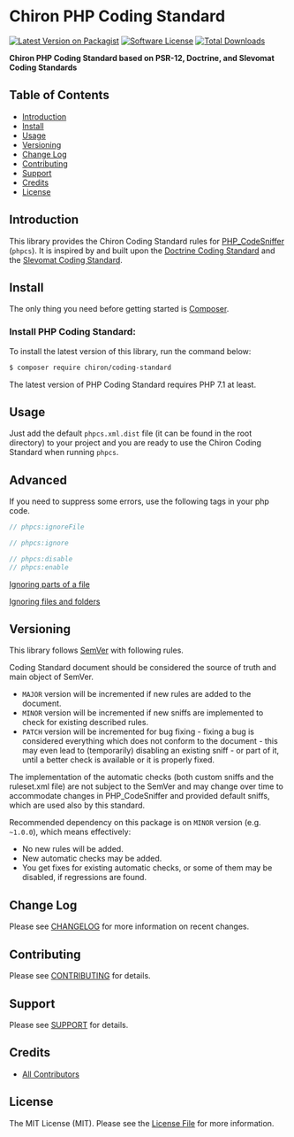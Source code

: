 # Chiron PHP Coding Standard

[![Latest Version on Packagist][ico-version]][link-packagist]
[![Software License][ico-license]](LICENSE.md)
[![Total Downloads][ico-downloads]][link-downloads]

**Chiron PHP Coding Standard based on PSR-12, Doctrine, and Slevomat Coding Standards**

## Table of Contents

* [Introduction](#introduction)
* [Install](#install)
* [Usage](#basic-usage)
* [Versioning](#versioning)
* [Change Log](#change-log)
* [Contributing](#contributing)
* [Support](#support)
* [Credits](#credits)
* [License](#license)

## Introduction

This library provides the Chiron Coding Standard rules for [PHP_CodeSniffer](https://github.com/squizlabs/PHP_CodeSniffer) (`phpcs`). It is inspired by and built upon
the [Doctrine Coding Standard](https://github.com/doctrine/coding-standard) and the [Slevomat Coding Standard](https://github.com/slevomat/coding-standard).

## Install

The only thing you need before getting started is [Composer](https://getcomposer.org).

### Install PHP Coding Standard:

To install the latest version of this library, run the command below:

```bash
$ composer require chiron/coding-standard
```

The latest version of PHP Coding Standard requires PHP 7.1 at least.

## Usage

Just add the default `phpcs.xml.dist` file (it can be found in the root directory) to your project and you are ready to use
the Chiron Coding Standard when running `phpcs`.

## Advanced

If you need to suppress some errors, use the following tags in your php code.

```php
// phpcs:ignoreFile

// phpcs:ignore

// phpcs:disable
// phpcs:enable
```

[Ignoring parts of a file](https://github.com/squizlabs/PHP_CodeSniffer/wiki/Advanced-Usage#ignoring-parts-of-a-file)

[Ignoring files and folders](https://github.com/squizlabs/PHP_CodeSniffer/wiki/Advanced-Usage#ignoring-files-and-folders)

## Versioning

This library follows [SemVer](https://semver.org/) with following rules.

Coding Standard document should be considered the source of truth and main object of SemVer.
* `MAJOR` version will be incremented if new rules are added to the document.
* `MINOR` version will be incremented if new sniffs are implemented to check for existing described rules.
* `PATCH` version will be incremented for bug fixing - fixing a bug is considered everything which does not conform to the document - this may even lead to (temporarily) disabling an existing sniff - or part of it, until a better check is available or it is properly fixed.

The implementation of the automatic checks (both custom sniffs and the ruleset.xml file) are not subject to the SemVer and may change over time to accommodate changes in PHP_CodeSniffer and provided default sniffs, which are used also by this standard.

Recommended dependency on this package is on `MINOR` version (e.g. `~1.0.0`), which means effectively:
* No new rules will be added.
* New automatic checks may be added.
* You get fixes for existing automatic checks, or some of them may be disabled, if regressions are found.

## Change Log

Please see [CHANGELOG](CHANGELOG.md) for more information on recent changes.

## Contributing

Please see [CONTRIBUTING](CONTRIBUTING.md) for details.

## Support

Please see [SUPPORT](SUPPORT.md) for details.

## Credits

- [All Contributors][link-contributors]

## License

The MIT License (MIT). Please see the [License File](LICENSE.md) for more information.

[ico-version]: https://img.shields.io/packagist/v/chiron/coding-standard.svg
[ico-license]: https://img.shields.io/badge/license-MIT-brightgreen.svg
[ico-downloads]: https://img.shields.io/packagist/dt/chiron/coding-standard.svg

[link-packagist]: https://packagist.org/packages/chiron/coding-standard
[link-downloads]: https://packagist.org/packages/chiron/coding-standard
[link-contributors]: ../../contributors
